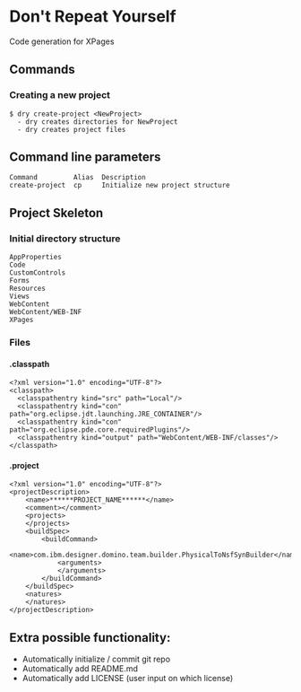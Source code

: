 # Don't Repeat Yourself

Code generation for XPages


## Commands

### Creating a new project

    $ dry create-project <NewProject>
      - dry creates directories for NewProject
      - dry creates project files



## Command line parameters

    Command         Alias  Description
    create-project  cp     Initialize new project structure

## Project Skeleton

### Initial directory structure

    AppProperties
    Code
    CustomControls
    Forms
    Resources
    Views
    WebContent
    WebContent/WEB-INF
    XPages

### Files

#### .classpath
    <?xml version="1.0" encoding="UTF-8"?>
    <classpath>
      <classpathentry kind="src" path="Local"/>
      <classpathentry kind="con" path="org.eclipse.jdt.launching.JRE_CONTAINER"/>
      <classpathentry kind="con" path="org.eclipse.pde.core.requiredPlugins"/>
      <classpathentry kind="output" path="WebContent/WEB-INF/classes"/>
    </classpath>

#### .project
    <?xml version="1.0" encoding="UTF-8"?>
    <projectDescription>
    	<name>******PROJECT_NAME******</name>
    	<comment></comment>
    	<projects>
    	</projects>
    	<buildSpec>
    		<buildCommand>
    			<name>com.ibm.designer.domino.team.builder.PhysicalToNsfSynBuilder</name>
    			<arguments>
    			</arguments>
    		</buildCommand>
    	</buildSpec>
    	<natures>
    	</natures>
    </projectDescription>


## Extra possible functionality:

* Automatically initialize / commit git repo
* Automatically add README.md
* Automatically add LICENSE (user input on which license)
